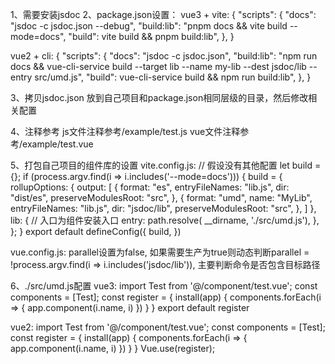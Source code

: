 1、需要安装jsdoc
2、package.json设置：
vue3 + vite:
{
  "scripts": {
    "docs": "jsdoc -c jsdoc.json --debug",
    "build:lib": "pnpm docs && vite build --mode=docs",
    "build": vite build && pnpm build:lib",
  },
}

vue2 + cli:
{
  "scripts": {
    "docs": "jsdoc -c jsdoc.json",
    "build:lib": "npm run docs && vue-cli-service build --target lib --name my-lib --dest jsdoc/lib --entry src/umd.js",
    "build": vue-cli-service build && npm run build:lib",
  },
}

3、拷贝jsdoc.json 放到自己项目和package.json相同层级的目录，然后修改相关配置

4、注释参考
js文件注释参考/example/test.js
vue文件注释参考/example/test.vue

5、打包自己项目的组件库的设置
vite.config.js:
// 假设没有其他配置
let build = {};
if (process.argv.find(i => i.includes('--mode=docs'))) {
  build = {
    rollupOptions: {
      output: [
        {
          format: "es",
          entryFileNames: "lib.js",
          dir: "dist/es",
          preserveModulesRoot: "src",
        },
        {
          format: "umd",
          name: "MyLib",
          entryFileNames: "lib.js",
          dir: "jsdoc/lib",
          preserveModulesRoot: "src",
        },
      ]
    },
    lib: {
      // 入口为组件安装入口
      entry:
        path.resolve(
          __dirname, './src/umd.js'),
    },
  };
}
export default defineConfig({
  build,
})

vue.config.js:
parallel设置为false, 如果需要生产为true则动态判断parallel = !process.argv.find(i => i.includes('jsdoc/lib')), 主要判断命令是否包含目标路径

6、./src/umd.js配置
vue3:
import Test from '@/component/test.vue';
const components = [Test];
const register = {
  install(app) {
    components.forEach(i => {
      app.component(i.name, i)
    })
  }
}
export default register

vue2:
import Test from '@/component/test.vue';
const components = [Test];
const register = {
  install(app) {
    components.forEach(i => {
      app.component(i.name, i)
    })
  }
}
Vue.use(register);
